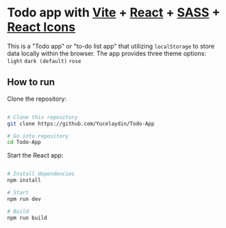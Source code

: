 
# Todo app with [Vite](https://vitejs.dev/) + [React](https://react.dev/) + [SASS](https://sass-lang.com/) + [React Icons](https://react-icons.github.io/react-icons/)

This is a "Todo app" or "to-do list app" that utilizing `localStorage` to store data locally within the browser. 
The app provides three theme options: `light` `dark (default)` `rose`

## How to run
Clone the repository:
```bash

# Clone this repository
git clone https://github.com/Yucelaydin/Todo-App

# Go into repository
cd Todo-App

```


Start the React app:
```bash

# Install dependencies
npm install

# Start
npm run dev

# Build
npm run build

```